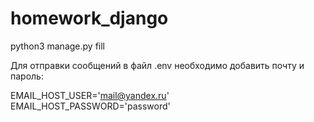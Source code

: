 # homework_django

python3 manage.py fill

Для отправки сообщений в файл .env необходимо добавить почту и пароль:

EMAIL_HOST_USER='mail@yandex.ru'
EMAIL_HOST_PASSWORD='password'
